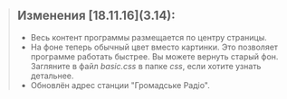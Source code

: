 > ## Изменения \[18.11.16](3.14):
>
> - Весь контент программы размещается по центру страницы.
> - На фоне теперь обычный цвет вместо картинки. Это позволяет программе работать быстрее. Вы можете вернуть старый фон. Загляните в файл _basic.css_ в папке _css_, если хотите узнать детальнее.
> - Обновлён адрес станции "Громадське Радіо".
